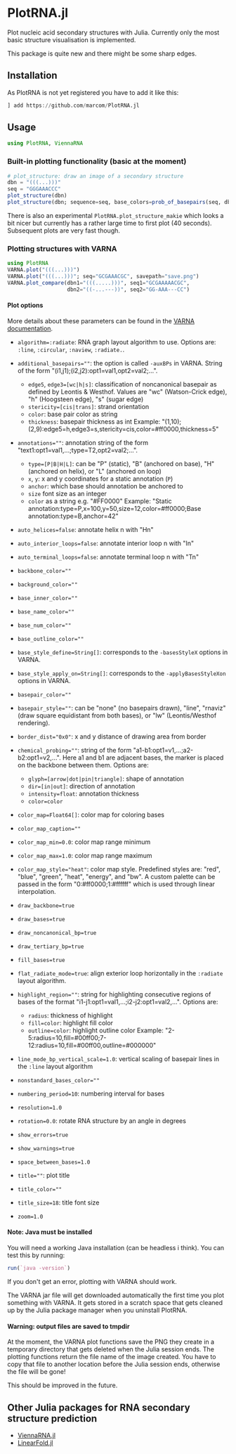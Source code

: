 # PlotRNA.jl

Plot nucleic acid secondary structures with Julia. Currently only the
most basic structure visualisation is implemented.

This package is quite new and there might be some sharp edges.

## Installation

As PlotRNA is not yet registered you have to add it like this:
```julia
] add https://github.com/marcom/PlotRNA.jl
```

## Usage

```julia
using PlotRNA, ViennaRNA
```

### Built-in plotting functionality (basic at the moment)

```julia
# plot_structure: draw an image of a secondary structure
dbn = "(((...)))"
seq = "GGGAAACCC"
plot_structure(dbn)
plot_structure(dbn; sequence=seq, base_colors=prob_of_basepairs(seq, dbn))
```

There is also an experimental `PlotRNA.plot_structure_makie` which
looks a bit nicer but currently has a rather large time to first plot
(40 seconds). Subsequent plots are very fast though.


### Plotting structures with VARNA

```julia
using PlotRNA
VARNA.plot("(((...)))")
VARNA.plot("(((...)))"; seq="GCGAAACGC", savepath="save.png")
VARNA.plot_compare(dbn1="(((.....)))", seq1="GCGAAAAACGC",
                   dbn2="((-...---))", seq2="GG-AAA---CC")
```

#### Plot options

More details about these parameters can be found in the [VARNA
documentation](https://varna.lri.fr/index.php?lang=en&page=command&css=varna).

- `algorithm=:radiate`: RNA graph layout algorithm to
   use. Options are: `:line`, `:circular`, `:naview`, `:radiate.`.

- `additional_basepairs=""`: the option is called `-auxBPs` in
  VARNA. String of the form "(i1,j1);(i2,j2):opt1=val1,opt2=val2;...".
  - `edge5`, `edge3=[wc|h|s]`: classification of noncanonical basepair
    as defined by Leontis & Westhof. Values are "wc" (Watson-Crick
    edge), "h" (Hoogsteen edge), "s" (sugar edge)
  - `stericity=[cis|trans]`: strand orientation
  - `color`: base pair color as string
  - `thickness`: basepair thickness as int
  Example: "(1,10);(2,9):edge5=h,edge3=s,stericity=cis,color=#ff0000,thickness=5"

- `annotations=""`: annotation string of the form
  "text1:opt1=val1,...;type=T2,opt2=val2;...".
  - `type=[P|B|H|L]`: can be "P" (static), "B" (anchored on base), "H" (anchored
    on helix), or "L" (anchored on loop)
  - `x`, `y`: x and y coordinates for a static annotation (`P`)
  - `anchor`: which base should annotation be anchored to
  - `size` font size as an integer
  - `color` as a string e.g. "#FF0000"
  Example: "Static annotation:type=P,x=100,y=50,size=12,color=#ff0000;Base annotation:type=B,anchor=42"

- `auto_helices=false`: annotate helix n with "Hn"
- `auto_interior_loops=false`: annotate interior loop n with "In"
- `auto_terminal_loops=false`: annotate terminal loop n with "Tn"
- `backbone_color=""`
- `background_color=""`
- `base_inner_color=""`
- `base_name_color=""`
- `base_num_color=""`
- `base_outline_color=""`

- `base_style_define=String[]`: corresponds to the `-basesStyleX` options in VARNA.
- `base_style_apply_on=String[]`: corresponds to the `-applyBasesStyleXon` options in VARNA.

- `basepair_color=""`

- `basepair_style=""`: can be "none" (no basepairs drawn), "line",
  "rnaviz" (draw square equidistant from both bases), or "lw"
  (Leontis/Westhof rendering).

- `border_dist="0x0"`: x and y distance of drawing area from border

- `chemical_probing=""`: string of the form
   "a1-b1:opt1=v1,...;a2-b2:opt1=v2,...".  Here a1 and b1 are adjacent
   bases, the marker is placed on the backbone between them.
   Options are:
   - `glyph=[arrow|dot|pin|triangle]`: shape of annotation
   - `dir=[in|out]`: direction of annotation
   - `intensity=float`: annotation thickness
   - `color=color`

- `color_map=Float64[]`: color map for coloring bases
- `color_map_caption=""`
- `color_map_min=0.0`: color map range minimum
- `color_map_max=1.0`: color map range maximum

- `color_map_style="heat"`: color map style. Predefined styles are:
  "red", "blue", "green", "heat", "energy", and "bw". A custom palette
  can be passed in the form "0:#ff0000;1:#ffffff" which is used
  through linear interpolation.

- `draw_backbone=true`
- `draw_bases=true`
- `draw_noncanonical_bp=true`
- `draw_tertiary_bp=true`
- `fill_bases=true`

- `flat_radiate_mode=true`: align exterior loop horizontally in the
  `:radiate` layout algorithm.

- `highlight_region=""`: string for highlighting consecutive regions
  of bases of the format "i1-j1:opt1=val1,...;i2-j2:opt1=val2,...". Options are:
  - `radius`: thickness of highlight
  - `fill=color`: highlight fill color
  - `outline=color`: highlight outline color
  Example: "2-5:radius=10,fill=#00ff00;7-12:radius=10,fill=#00ff00,outline=#000000"

- `line_mode_bp_vertical_scale=1.0`: vertical scaling of basepair
  lines in the `:line` layout algorithm

- `nonstandard_bases_color=""`
- `numbering_period=10`: numbering interval for bases
- `resolution=1.0`
- `rotation=0.0`: rotate RNA structure by an angle in degrees
- `show_errors=true`
- `show_warnings=true`
- `space_between_bases=1.0`
- `title=""`: plot title
- `title_color=""`
- `title_size=18`: title font size
- `zoom=1.0`


#### Note: Java must be installed

You will need a working Java installation (can be headless i think).
You can test this by running:
```julia
run(`java -version`)
```
If you don't get an error, plotting with VARNA should work.

The VARNA jar file will get downloaded automatically the first time
you plot something with VARNA. It gets stored in a scratch space that
gets cleaned up by the Julia package manager when you uninstall
PlotRNA.

#### Warning: output files are saved to tmpdir

At the moment, the VARNA plot functions save the PNG they create in a
temporary directory that gets deleted when the Julia session ends.
The plotting functions return the file name of the image created.  You
have to copy that file to another location before the Julia session
ends, otherwise the file will be gone!

This should be improved in the future.


## Other Julia packages for RNA secondary structure prediction

- [ViennaRNA.jl](https://github.com/marcom/ViennaRNA.jl)
- [LinearFold.jl](https://github.com/marcom/LinearFold.jl)
